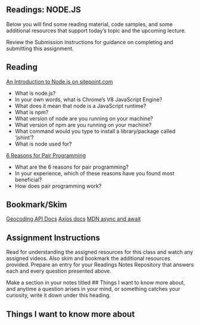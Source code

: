## Readings: NODE.JS
Below you will find some reading material, code samples, and some additional resources that support today’s topic and the upcoming lecture.

Review the Submission Instructions for guidance on completing and submitting this assignment.

## Reading

[An Introduction to Node.js on sitepoint.com](https://www.sitepoint.com/an-introduction-to-node-js/)
* What is node.js?
* In your own words, what is Chrome’s V8 JavaScript Engine?
* What does it mean that node is a JavaScript runtime?
* What is npm?
* What version of node are you running on your machine?
* What version of npm are you running on your machine?
* What command would you type to install a library/package called ‘jshint’?
* What is node used for?

[6 Reasons for Pair Programming](codefellows.org/blog/6-reasons-for-pair-programming/)
* What are the 6 reasons for pair programming?
* In your experience, which of these reasons have you found most beneficial?
* How does pair programming work?

## Bookmark/Skim
[Geocoding API Docs](https://locationiq.com/)
[Axios docs](https://www.npmjs.com/package/axios)
[MDN async and await](https://developer.mozilla.org/en-US/docs/Learn/JavaScript/Asynchronous/Promises)

## Assignment Instructions
Read for understanding the assigned resources for this class and watch any assigned videos. Also skim and bookmark the additional resources provided. Prepare an entry for your Readings Notes Repository that answers each and every question presented above.

Make a section in your notes titled ## Things I want to know more about, and anytime a question arises in your mind, or something catches your curiosity, write it down under this heading.

## Things I want to know more about